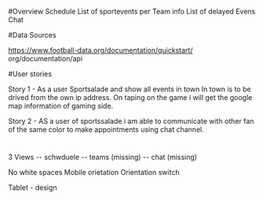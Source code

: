 #Overview
Schedule
List of sportevents per Team info
List of delayed Evens
Chat

#Data Sources

https://www.football-data.org/documentation/quickstart/
org/documentation/api


#User stories

Story 1 - As a user Sportsalade and show all events in town
In town is to be drived from the own ip address. On taping on the game i will get the google map information of gaming side. 


Story 2 - AS a user of sportssalade i am able to communicate with other fan of the same color to make appointments using  chat channel.


#

3 Views
   -- schwduele
   -- teams  (missing)
   -- chat   (missing)
   
   No white spaces
   Mobile orietation
   Orientation switch
   
   
Tablet - design
